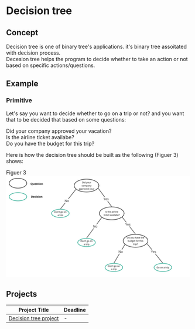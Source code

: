 # Decision tree  

## Concept  
Decision tree is one of binary tree's applications. it's binary tree assoitated with decision process.    
Decesion tree helps the program to decide whether to take an action or not based on specific actions/questions.   
  
  
## Example   

### Primitive  
   
Let's say you want to decide whether to go on a trip or not? and you want that to be decided that based on some questions:  
  
Did your company approved your vacation?   
Is the airline ticket availabe?   
Do you have the budget for this trip?   
   
Here is how the decision tree should be built as the following (Figuer 3) shows:  
  
Figuer 3     
<img width="910" alt="Introduction to Decision tree-01" src="https://github.com/SAFCSP-Team/data-structures-and-algorithms-bootcamp/blob/main/data-structures-and-algorithms-101/02-data-structures/05-tree/images/Decision-Tree-Example.jpg">


## Projects  

Project Title | Deadline |
|:-----------:|:-------------|
|[Decision tree project](https://github.com/SAFCSP-Team/decision-tree-project) | - | 

